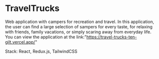# TravelTrucks

Web application with campers for recreation and travel. In this application, the user can find a large selection of sampers for every taste, for relaxing with friends, family vacations, or simply scaring away from everyday life. You can view the application at the link:"https://travel-trucks-ten-gilt.vercel.app/" 

Stack: React, Redux.js, TailwindCSS 
